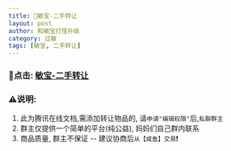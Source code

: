 ```yaml
---
title: 🤝敏宝-二手转让
layout: post
author: 和敏宝打怪升级
category: 过敏
tags: [敏宝, 二手转让]
---
```


### 🤝点击: [敏宝-二手转让](https://docs.qq.com/smartsheet/DT0JRRXRBbHZkRnJX?tab=ZKMqqj&viewId=v7HF2Q)

### ⚠️说明:
1. 此为腾讯在线文档,需添加转让物品的, 请`申请"编辑权限"`后,`私聊群主`
2. 群主仅提供一个简单的平台(纯公益), 妈妈们自己群内联系
3. 商品质量, 群主不保证 -- 建议协商后`从【咸鱼】交易`❗️
